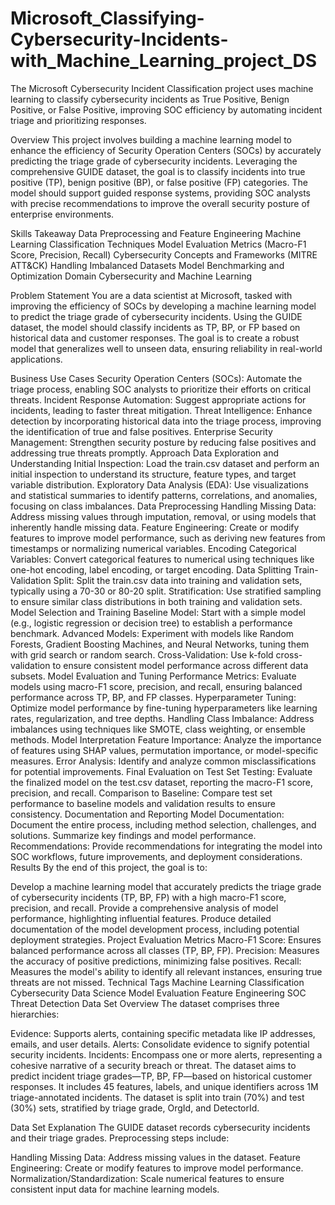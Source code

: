 # Microsoft_Classifying-Cybersecurity-Incidents-with_Machine_Learning_project_DS
The Microsoft Cybersecurity Incident Classification project uses machine learning to classify cybersecurity incidents as True Positive, Benign Positive, or False Positive, improving SOC efficiency by automating incident triage and prioritizing responses.

Overview
This project involves building a machine learning model to enhance the efficiency of Security Operation Centers (SOCs) by accurately predicting the triage grade of cybersecurity incidents. Leveraging the comprehensive GUIDE dataset, the goal is to classify incidents into true positive (TP), benign positive (BP), or false positive (FP) categories. The model should support guided response systems, providing SOC analysts with precise recommendations to improve the overall security posture of enterprise environments.

Skills Takeaway
Data Preprocessing and Feature Engineering
Machine Learning Classification Techniques
Model Evaluation Metrics (Macro-F1 Score, Precision, Recall)
Cybersecurity Concepts and Frameworks (MITRE ATT&CK)
Handling Imbalanced Datasets
Model Benchmarking and Optimization
Domain
Cybersecurity and Machine Learning

Problem Statement
You are a data scientist at Microsoft, tasked with improving the efficiency of SOCs by developing a machine learning model to predict the triage grade of cybersecurity incidents. Using the GUIDE dataset, the model should classify incidents as TP, BP, or FP based on historical data and customer responses. The goal is to create a robust model that generalizes well to unseen data, ensuring reliability in real-world applications.

Business Use Cases
Security Operation Centers (SOCs): Automate the triage process, enabling SOC analysts to prioritize their efforts on critical threats.
Incident Response Automation: Suggest appropriate actions for incidents, leading to faster threat mitigation.
Threat Intelligence: Enhance detection by incorporating historical data into the triage process, improving the identification of true and false positives.
Enterprise Security Management: Strengthen security posture by reducing false positives and addressing true threats promptly.
Approach
Data Exploration and Understanding
Initial Inspection: Load the train.csv dataset and perform an initial inspection to understand its structure, feature types, and target variable distribution.
Exploratory Data Analysis (EDA): Use visualizations and statistical summaries to identify patterns, correlations, and anomalies, focusing on class imbalances.
Data Preprocessing
Handling Missing Data: Address missing values through imputation, removal, or using models that inherently handle missing data.
Feature Engineering: Create or modify features to improve model performance, such as deriving new features from timestamps or normalizing numerical variables.
Encoding Categorical Variables: Convert categorical features to numerical using techniques like one-hot encoding, label encoding, or target encoding.
Data Splitting
Train-Validation Split: Split the train.csv data into training and validation sets, typically using a 70-30 or 80-20 split.
Stratification: Use stratified sampling to ensure similar class distributions in both training and validation sets.
Model Selection and Training
Baseline Model: Start with a simple model (e.g., logistic regression or decision tree) to establish a performance benchmark.
Advanced Models: Experiment with models like Random Forests, Gradient Boosting Machines, and Neural Networks, tuning them with grid search or random search.
Cross-Validation: Use k-fold cross-validation to ensure consistent model performance across different data subsets.
Model Evaluation and Tuning
Performance Metrics: Evaluate models using macro-F1 score, precision, and recall, ensuring balanced performance across TP, BP, and FP classes.
Hyperparameter Tuning: Optimize model performance by fine-tuning hyperparameters like learning rates, regularization, and tree depths.
Handling Class Imbalance: Address imbalances using techniques like SMOTE, class weighting, or ensemble methods.
Model Interpretation
Feature Importance: Analyze the importance of features using SHAP values, permutation importance, or model-specific measures.
Error Analysis: Identify and analyze common misclassifications for potential improvements.
Final Evaluation on Test Set
Testing: Evaluate the finalized model on the test.csv dataset, reporting the macro-F1 score, precision, and recall.
Comparison to Baseline: Compare test set performance to baseline models and validation results to ensure consistency.
Documentation and Reporting
Model Documentation: Document the entire process, including method selection, challenges, and solutions. Summarize key findings and model performance.
Recommendations: Provide recommendations for integrating the model into SOC workflows, future improvements, and deployment considerations.
Results
By the end of this project, the goal is to:

Develop a machine learning model that accurately predicts the triage grade of cybersecurity incidents (TP, BP, FP) with a high macro-F1 score, precision, and recall.
Provide a comprehensive analysis of model performance, highlighting influential features.
Produce detailed documentation of the model development process, including potential deployment strategies.
Project Evaluation Metrics
Macro-F1 Score: Ensures balanced performance across all classes (TP, BP, FP).
Precision: Measures the accuracy of positive predictions, minimizing false positives.
Recall: Measures the model's ability to identify all relevant instances, ensuring true threats are not missed.
Technical Tags
Machine Learning
Classification
Cybersecurity
Data Science
Model Evaluation
Feature Engineering
SOC
Threat Detection
Data Set Overview
The dataset comprises three hierarchies:

Evidence: Supports alerts, containing specific metadata like IP addresses, emails, and user details.
Alerts: Consolidate evidence to signify potential security incidents.
Incidents: Encompass one or more alerts, representing a cohesive narrative of a security breach or threat.
The dataset aims to predict incident triage grades—TP, BP, FP—based on historical customer responses. It includes 45 features, labels, and unique identifiers across 1M triage-annotated incidents. The dataset is split into train (70%) and test (30%) sets, stratified by triage grade, OrgId, and DetectorId.

Data Set Explanation
The GUIDE dataset records cybersecurity incidents and their triage grades. Preprocessing steps include:

Handling Missing Data: Address missing values in the dataset.
Feature Engineering: Create or modify features to improve model performance.
Normalization/Standardization: Scale numerical features to ensure consistent input data for machine learning models.
